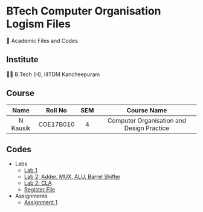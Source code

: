 # BTech Computer Organisation Logism Files

📖 Academic Files and Codes

## Institute

🧑‍🎓 B.Tech (H), IIITDM Kancheepuram

## Course

|    Name    |   Roll No   | SEM |               Course Name                 |
| :--------: | :---------: | :-: | :---------------------------------------: |
|  N Kausik  |  COE17B010  |  4  | Computer Organisation and Design Practice |

## Codes

  - Labs
    - [Lab 1](DesignActivity/MidSem/)
    - [Lab 2: Adder, MUX, ALU, Barrel Shifter](Labs/Lab_2/)
    - [Lab 2: CLA](Labs/Lab_3/)
    - [Register File](Labs/RegisterFile/)
 - Assignments
    - [Assignment 1](Assignments/Assignment_1/)